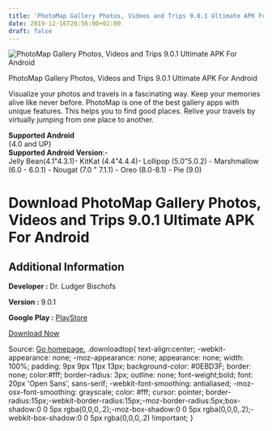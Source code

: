 ```yaml
---
title: 'PhotoMap Gallery Photos, Videos and Trips 9.0.1 Ultimate APK For Android'
date: 2019-12-16T20:56:00+01:00
draft: false
---
```


![PhotoMap Gallery Photos, Videos and Trips 9.0.1 Ultimate APK For Android](https://i1.wp.com/apkhome.net/wp-content/uploads/2019/11/PhotoMap-Gallery-Photos-Videos-and-Trips-9.0.1-Ultimate.png "PhotoMap Gallery Photos, Videos and Trips 9.0.1 Ultimate APK For Android")

  

PhotoMap Gallery Photos, Videos and Trips 9.0.1 Ultimate APK For Android

Visualize your photos and travels in a fascinating way. Keep your memories alive like never before. PhotoMap is one of the best gallery apps with unique features. This helps you to find good places. Relive your travels by virtually jumping from one place to another.

**Supported Android**  
{4.0 and UP}  
**Supported Android Version**:-  
Jelly Bean(4.1"4.3.1)- KitKat (4.4"4.4.4)- Lollipop (5.0"5.0.2) - Marshmallow (6.0 - 6.0.1) - Nougat (7.0 " 7.1.1) - Oreo (8.0-8.1) - Pie (9.0)

Download PhotoMap Gallery Photos, Videos and Trips 9.0.1 Ultimate APK For Android
=================================================================================

Additional Information
----------------------

**Developer :** Dr. Ludger Bischofs

**Version :** 9.0.1

**Google Play :** [PlayStore](https://play.google.com/store/apps/details?id=eu.bischofs.photomap)

  

[Download Now](https://store4app.co/post/photomap-gallery-photos-videos-and-trips-9-0-1-ultimate-apk-for-android_1574595895)

  
Source: [Go homepage.](https://store4app.co/post/photomap-gallery-photos-videos-and-trips-9-0-1-ultimate-apk-for-android_1574595895) .downloadtop{ text-align:center; -webkit-appearance: none; -moz-appearance: none; appearance: none; width: 100%; padding: 9px 9px 11px 13px; background-color: #0EBD3F; border: none; color:#fff; border-radius: 3px; outline: none; font-weight;bold; font: 20px 'Open Sans', sans-serif; -webkit-font-smoothing: antialiased; -moz-osx-font-smoothing: grayscale; color: #fff; cursor: pointer; border-radius:15px;-webkit-border-radius:15px;-moz-border-radius:5px;box-shadow:0 0 5px rgba(0,0,0,.2);-moz-box-shadow:0 0 5px rgba(0,0,0,.2);-webkit-box-shadow:0 0 5px rgba(0,0,0,.2) !important; }